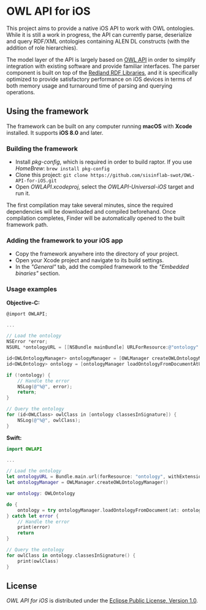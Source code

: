 # OWL API for iOS

This project aims to provide a native iOS API to work with OWL ontologies. While it is still a work in progress, the API can currently parse, deserialize and query RDF/XML ontologies containing ALEN DL constructs (with the addition of role hierarchies).

The model layer of the API is largely based on [OWL API](http://owlcs.github.io/owlapi) in order to simplify integration with existing software and provide familiar interfaces. The parser component is built on top of the [Redland RDF Libraries](http://librdf.org), and it is specifically optimized to provide satisfactory performance on iOS devices in terms of both memory usage and turnaround time of parsing and querying operations.

## Using the framework

The framework can be built on any computer running **macOS** with **Xcode** installed. It supports **iOS 8.0** and later.

### Building the framework

- Install *pkg-config*, which is required in order to build raptor. If you use *HomeBrew*: `brew install pkg-config`
- Clone this project: `git clone https://github.com/sisinflab-swot/OWL-API-for-iOS.git`
- Open *OWLAPI.xcodeproj*, select the *OWLAPI-Universal-iOS* target and run it.

The first compilation may take several minutes, since the required dependencies will be downloaded and compiled beforehand. Once compilation completes, Finder will be automatically opened to the built framework path.

### Adding the framework to your iOS app

- Copy the framework anywhere into the directory of your project.
- Open your Xcode project and navigate to its build settings.
- In the *"General"* tab, add the compiled framework to the *"Embedded binaries"* section.

### Usage examples

**Objective-C:**

```objective-c
@import OWLAPI;

...

// Load the ontology
NSError *error;
NSURL *ontologyURL = [[NSBundle mainBundle] URLForResource:@"ontology" withExtension:@"owl"];

id<OWLOntologyManager> ontologyManager = [OWLManager createOWLOntologyManager];
id<OWLOntology> ontology = [ontologyManager loadOntologyFromDocumentAtURL:ontologyURL error:&error];

if (!ontology) {
    // Handle the error
    NSLog(@"%@", error);
    return;
}

// Query the ontology
for (id<OWLClass> owlClass in [ontology classesInSignature]) {
    NSLog(@"%@", owlClass);
}
```

**Swift:**

```swift
import OWLAPI

...

// Load the ontology
let ontologyURL = Bundle.main.url(forResource: "ontology", withExtension: "owl")!
let ontologyManager = OWLManager.createOWLOntologyManager()

var ontology: OWLOntology

do {
    ontology = try ontologyManager.loadOntologyFromDocument(at: ontologyURL)
} catch let error {
    // Handle the error
    print(error)
    return
}

// Query the ontology
for owlClass in ontology.classesInSignature() {
    print(owlClass)
}
```

## License

*OWL API for iOS* is distributed under the [Eclipse Public License, Version 1.0](https://www.eclipse.org/legal/epl-v10.html).
